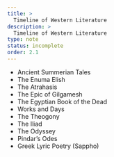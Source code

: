 ```yaml
---
title: >
  Timeline of Western Literature
description: >
  Timeline of Western Literature
type: note
status: incomplete
order: 2.1
---
```


- Ancient Summerian Tales
- The Enuma Elish
- The Atrahasis
- The Epic of Gilgamesh
- The Egyptian Book of the Dead
- Works and Days
- The Theogony
- The Iliad
- The Odyssey
- Pindar’s Odes
- Greek Lyric Poetry (Sappho)
